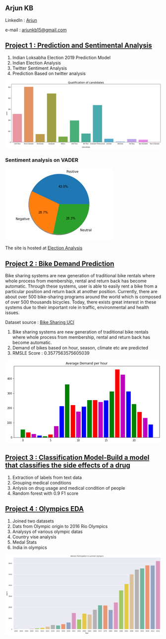 ## Arjun KB 
LinkedIn  : [Arjun](https://www.linkedin.com/in/arjun-kb-61a8321b0/)

e-mail : arjunkb15@gmail.com




## [Project 1 : Prediction and Sentimental Analysis](https://github.com/ar5jun/Prediction-and-Sentimental-Analysis)

1. Indian Loksabha Election 2019 Prediction Model
2. Indian Election Analysis
3. Twitter Sentiment Analysis
4. Prediction Based on twitter analysis

![Loading...](https://raw.githubusercontent.com/ar5jun/Arjun_Portfolio/main/images/Qualification_of_%20candidates.png)
### Sentiment analysis on VADER
![Loading...](https://raw.githubusercontent.com/ar5jun/Arjun_Portfolio/main/images/twitter_vader.png)

The site is hosted at [Election Analysis](https://electionanalysis.herokuapp.com/)

## [Project 2 : Bike Demand Prediction ](https://github.com/ar5jun/bike_sharing_linear_regression)

Bike sharing systems are new generation of traditional bike rentals where whole process from membership, rental and return back has become automatic. Through these systems, user is able to easily rent a bike from a particular position and return back at another position. Currently, there are about over 500 bike-sharing programs around the world which is composed of over 500 thousands bicycles. Today, there exists great interest in these systems due to their important role in traffic, environmental and health issues.

Dataset source : [Bike Sharing UCI](https://archive.ics.uci.edu/ml/datasets/Bike+Sharing+Dataset)

1. Bike sharing systems are new generation of traditional bike rentals where whole process from membership, rental and return back has become automatic.
2. Demand of bikes based on hour, season, climate etc are predicted
3. RMSLE Score :  0.3577563575605039

![Loading...](https://raw.githubusercontent.com/ar5jun/Arjun_Portfolio/main/images/bike.png)




## [Project 3 : Classification Model-Build a model that classifies the side effects of a drug](https://github.com/ar5jun/RIO-125---Classification-Model-Build-a-model-that-classifies-the-side-effects-of-a-drug.git)

1. Extraction of labels from text data
2. Grouping medical conditions
3. Anlysis on drug usage and medical condition of people
4. Random forest with 0.9 F1 score




## [Project 4 : Olympics EDA ](https://github.com/ar5jun/Olympics-dataset-EDA.git)


1. Joined two datasets
2. Dats from Olympic origin to 2016 Rio Olympics
3. Analysys of various olympic datas
4. Country vise analysis
5. Medal Stats
6. India in olympics


![Loading...](https://raw.githubusercontent.com/ar5jun/Arjun_Portfolio/main/images/womoly.png)
